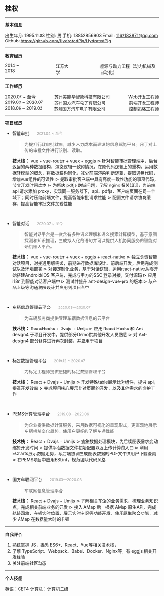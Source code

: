 ## 桂权
<hr class="resume-hr"/>

#### 基本信息
出生年月: 1995.11.03
性别: 男
手机: 18852856903 
Email: 1162183871@qq.com
Github: https://github.com/HydratedPig/HydratedPig
<hr class="resume-hr"/>

#### 教育经历
<div style="display: flex;justify-content: space-between">
  <div>2014 ~ 2018</div>
  <div style="margin-left: 100px;">江苏大学</div>
  <div style="margin-left: 100px;">能源与动力工程（动力机械及自动化）</div>
</div>
<hr class="resume-hr"/>

#### 工作经历
<div class="resume-three-column">
  <div>2020.07 ~ 至今</div>
  <div>苏州美能华智能科技有限公司</div>
  <div>Web开发工程师</div>
</div>
<div class="resume-three-column">
  <div>2019.03 ~ 2020.07</div>
  <div style="margin-left: -40px">苏州国方汽车电子有限公司</div>
  <div>前端开发工程师</div>
</div>
<div class="resume-three-column">
  <div>2018.06 ~ 2019.02</div>
  <div style="margin-left: -40px">苏州国方汽车电子有限公司</div>
  <div>控制策略工程师</div>
</div>
<hr class="resume-hr"/>

####  项目经历
- 智能审批 <span class="little-grey">2021.04 ~ 至今</span>
  > 为提升行政审批效率，减少人力成本而建设的信息赋能平台。用于对上传的审批文件进行识别、读取。

  **技术栈：** vue + vue-router + vuex + eggjs
  $\triangleright$ 针对智能审批管理端中，后台返回的两种数据结构，渲染逻辑一致的情况，在原代码逻辑上的重构。运⽤数据转模型的概念，将数据结构同化，减少前端渲染判断逻辑，提取通⽤代码，增加vue组件的可读性 
  $\triangleright$ 提取审批客户端中具有高度一致性功能的事项代码，节省开发时间成本
  $\triangleright$ 为解决 pdfjs 跨域问题，了解 nginx 相关知识，为前端 api 请求添加 proxy，实现同⼀服务器下，api、pdfjs、客户端⻚⾯在同⼀个域下；同时压缩前端⽂件，提⾼智能审批请求性能 
  $\triangleright$ 配置文件请求协商缓存，提高智能审批文件加载性能
<br/>

- 智能对话 <span class="little-grey">2020.07 ~ 至今</span>
  > 智能对话平台是一款含有多种语义理解和语义搜索计算模型，基于意图探测和知识推理，生成拟人化的语句并可以提供人机协同服务的智能对话机器人平台。

  **技术栈：** vue + vue-router + vuex + eggjs + react-native
  $\triangleright$ 独立负责智能对话项目，对接通用版需求，前期进行数据库设计、前后端开发，后期完成测试以及环境部署 
  $\triangleright$ 对接定制化业务，基于对话逻辑，运用react-native从零开始搭建Android/iOS 客户端，完成与甲⽅的SSO 登录对接，交付源码 
  $\triangleright$ 应用 i18n 到智能对话客户端中
  $\triangleright$ 测试并提升 ant-design-vue-pro 的版本
  $\triangleright$ 与产品上级等沟通权限设计并应⽤到项⽬当中
<br/>

- 车辆信息管理云平台  <span class="little-grey">2020.03—2020.07</span>
  > 为车辆服务商提供管理车辆数据信息的云平台

  **技术栈：** ReactHooks + Dvajs + Umijs
  $\triangleright$ 应用 React Hooks 和 Ant-design4 于项目开发中，提供部分Demo供其他开发人员熟悉
  $\triangleright$ 对 Ant-design4 部分组件进行再次封装，并应用于项目
<br/>

- 标定数据管理平台 <span class="little-grey">2019.12 ~ 2020.07</span>
  > 为标定工程师提供便捷的标定数据管理平台

  **技术栈：** React + Dvajs + Umijs
  $\triangleright$ 开发特殊table展示比对组件，提供 api，提高开发效率
  $\triangleright$ 完成项目核心展示比对页面的开发，以及其他需求的维护工作
<br/>

- PEMS计算管理平台  <span class="little-grey">2019.08—2020.06</span>
  > 为企业提供数据计算服务，采用数据可视化的呈现形式，更直观地展示车辆排放变化趋势，使用户更好的了解车辆性能

  **技术栈：** React + Dvajs + Umijs
  $\triangleright$ 抽象数据处理模块，为后续图表需求变动缩短开发时间
  $\triangleright$ 提供平台数据文件初始配置以及上传计算的入口
  $\triangleright$ 利用ECharts展示数据走势，与后端协调生成图表数据的PDF文件供用户下载查阅
  $\triangleright$ 在PEMS项目中应用ESLint，规范团队代码风格
<br/>

- 国方车联网平台  <span class="little-grey">2019.03—2020.03</span>
  > 车联网信息管理平台

  **技术栈：** React + Dvajs + Umijs
  $\triangleright$ 了解相关车企的业务需求，梳理业务知识点，完成相关前端业务的开发
  $\triangleright$ 接入 AMap 后，根据 AMap 原生API，完成轨迹回放、车辆实时位置、展示实时车况等功能开发，使用原生聚合功能，减少 AMap 在数据量大时的卡顿
<hr class="resume-hr"/>

#### 自我评价
 1. 熟练掌握 JS，熟悉 ES6+、React、Vue等相关技术栈，
 2. 了解 TypeScript、Webpack、Babel、Docker、Nginx等，有 eggjs 相关开发经验 
 3. 关注前端社区动态
<hr class="resume-hr"/>

#### 个人技能
英语：CET4
计算机：计算机二级

<style>
html body h1, html body h2, html body h3, html body h4, html body h5, html body h6 {
  margin: 14px 0;
}
html body > p:last-child {
  margin-bottom: 0;
}
.resume-hr {
  height: 0px;
  border: 0.5px solid #888;
  margin: 10px 0;
}
.resume-three-column {
  display: flex;
  justify-content: space-between;
}
.little-grey {
  display: inline-block;
  margin-left: 20px;
  color: rgba(0, 0, 0, 0.4);
  font-size: 12px;
  line-height: 20px;
}
</style>